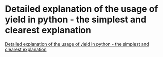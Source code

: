 # Detailed explanation of the usage of yield in python - the simplest and clearest explanation
[Detailed explanation of the usage of yield in python - the simplest and clearest explanation](https://aiwithcloud.com/2022/09/15/detailed_explanation_of_the_usage_of_yield_in_python___the_simplest_and_clearest_explanation/)